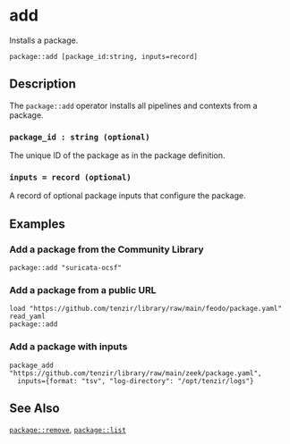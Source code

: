 # add

Installs a package.

```tql
package::add [package_id:string, inputs=record]
```

## Description

The `package::add` operator installs all pipelines and contexts from a package.

### `package_id : string (optional)`

The unique ID of the package as in the package definition.

### `inputs = record (optional)`

A record of optional package inputs that configure the package.

## Examples

### Add a package from the Community Library

```tql
package::add "suricata-ocsf"
```

### Add a package from a public URL

```tql
load "https://github.com/tenzir/library/raw/main/feodo/package.yaml"
read_yaml
package::add
```

### Add a package with inputs

```tql
package_add "https://github.com/tenzir/library/raw/main/zeek/package.yaml",
  inputs={format: "tsv", "log-directory": "/opt/tenzir/logs"}
```

## See Also

[`package::remove`](remove.md), [`package::list`](list.md)
